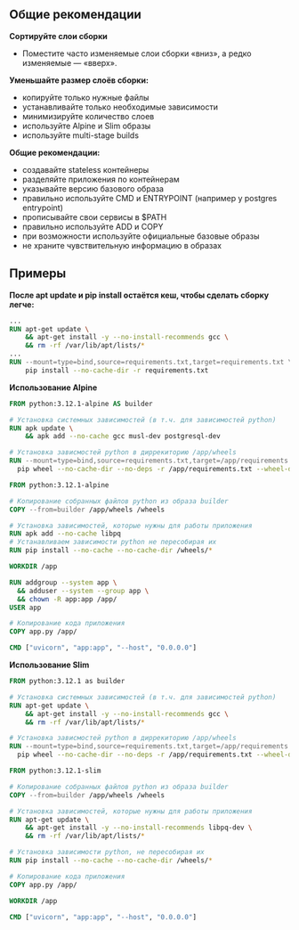 ## Общие рекомендации

**Сортируйте слои сборки**  
  - Поместите часто изменяемые слои сборки «вниз», а редко изменяемые — «вверх».
  
**Уменьшайте размер слоёв сборки:**  
  - копируйте только нужные файлы  
  - устанавливайте только необходимые зависимости  
  - минимизируйте количество слоев  
  - используйте Alpine и Slim образы  
  - используйте multi-stage builds
  
**Общие рекомендации:**  
  - создавайте stateless контейнеры  
  - разделяйте приложения по контейнерам  
  - указывайте версию базового образа  
  - правильно используйте CMD и ENTRYPOINT (например у postgres entrypoint)
  - прописывайте свои сервисы в $PATH  
  - правильно используйте ADD и COPY  
  - при возможности используйте официальные базовые образы  
  - не храните чувствительную информацию в образах  

## Примеры

**После apt update и pip install остаётся кеш, чтобы сделать сборку легче:**
```Dockerfile
...
RUN apt-get update \
    && apt-get install -y --no-install-recommends gcc \
    && rm -rf /var/lib/apt/lists/*
...
RUN --mount=type=bind,source=requirements.txt,target=requirements.txt \
    pip install --no-cache-dir -r requirements.txt
```
**Использование Alpine**
```Dockerfile
FROM python:3.12.1-alpine AS builder

# Установка системных зависимостей (в т.ч. для зависимостей python)
RUN apk update \
    && apk add --no-cache gcc musl-dev postgresql-dev

# Установка зависмостей python в диррекиторию /app/wheels
RUN --mount=type=bind,source=requirements.txt,target=/app/requirements.txt \
  pip wheel --no-cache-dir --no-deps -r /app/requirements.txt --wheel-dir /app/wheels

FROM python:3.12.1-alpine

# Копирование собранных файлов python из образа builder
COPY --from=builder /app/wheels /wheels

# Установка зависимостей, которые нужны для работы приложения
RUN apk add --no-cache libpq
# Устанавливаем зависимости python не пересобирая их
RUN pip install --no-cache --no-cache-dir /wheels/*

WORKDIR /app

RUN addgroup --system app \
  && adduser --system --group app \
  && chown -R app:app /app/
USER app

# Копирование кода приложения
COPY app.py /app/

CMD ["uvicorn", "app:app", "--host", "0.0.0.0"]
```
**Использование Slim**
```Dockerfile
FROM python:3.12.1 as builder

# Установка системных зависимостей (в т.ч. для зависимостей python)
RUN apt-get update \
    && apt-get install -y --no-install-recommends gcc \
    && rm -rf /var/lib/apt/lists/*

# Установка зависмостей python в диррекиторию /app/wheels
RUN --mount=type=bind,source=requirements.txt,target=/app/requirements.txt \
  pip wheel --no-cache-dir --no-deps -r /app/requirements.txt --wheel-dir /app/wheels

FROM python:3.12.1-slim

# Копирование собранных файлов python из образа builder
COPY --from=builder /app/wheels /wheels

# Установка зависимостей, которые нужны для работы приложения
RUN apt-get update \
    && apt-get install -y --no-install-recommends libpq-dev \
    && rm -rf /var/lib/apt/lists/*

# Установка зависимости python, не пересобирая их
RUN pip install --no-cache --no-cache-dir /wheels/*

# Копирование кода приложения
COPY app.py /app/

WORKDIR /app

CMD ["uvicorn", "app:app", "--host", "0.0.0.0"]
```
